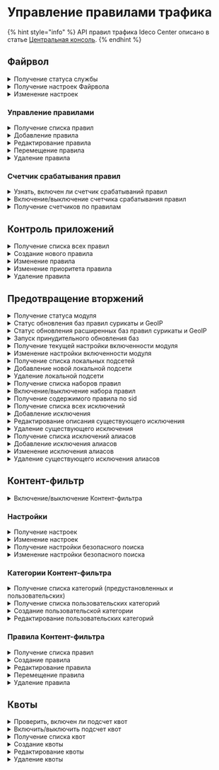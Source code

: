 # Управление правилами трафика

{% hint style="info" %}
API правил трафика Ideco Center описано в статье [Центральная консоль](/api/cc-api.md).
{% endhint %}

## Файрвол

<details>
<summary>Получение статуса службы</summary>

```
GET /firewall/status
```

**Ответ на успешный запрос:**

```
[
  {
      "name": "rules-in-kernel",
      "status": "active|activating|deactivating|failed|inactive|reloading",
      "msg": [ "string" ]  (Список строк, поясняющих текущее состояние)
  },
  {
        "msg": [ "string" ],
        "status": "active",
        "name": "auto-snat"
    }
]
```

</details>

<details>
<summary>Получение настроек Файрвола</summary>

## Включенность пользовательских правил

```
GET /firewall/state
```

**Ответ на успешный запрос:**

```
{
    "enabled": "boolean"
} 
```

* `enabled` - Опция раздела Файрвол включен (true) или
отключен (false).

### Логирование правил

```
GET /firewall/settings
```

**Ответ на успешный запрос:**

```
{
    "automatic_snat_enabled": boolean,
    "log_actions": ["accept" | "drop" | "dnat" | "snat"],
    "log_mode": "string"
} 
```

</details>

<details>
<summary>Изменение настроек</summary>

```
PUT /firewall/settings
```

**Json-тело запроса:**

```
{
    "automatic_snat_enabled": boolean,
    "log_actions": ["accept" | "drop" | "dnat" | "snat"],
    "log_mode": "string"
} 
```

**Ответ на успешный запрос**: 200 ОК

</details>

### Управление правилами

<details>
<summary>Получение списка правил</summary>

* `GET /firewall/rules/forward` - раздел FORWARD;
* `GET /firewall/rules/input` - раздел INPUT;
* `GET /firewall/rules/dnat` - раздел DNAT;
* `GET /firewall/rules/snat` - раздел SNAT;
* `GET /firewall/rules/log` - раздел Логирование.

**Ответ на успешный запрос:**

```
[
    {
        "action": "accept" | "drop" | "dnat" | "snat" ("mark_log" | "mark_not_log" для раздела Логирование),
        "comment": "string",
        "destination_addresses": [ "string" ], 
        "destination_addresses_negate": boolean,
        "destination_ports": [ "string" ],
        "enabled": boolean,
        "hip_profiles": [ "string" ],
        "incoming_interface": "string",
        "outgoing_interface": "string",
        "parent_id": "string",
        "protocol": "string",
        "source_addresses": [ "string" ],
        "source_addresses_negate": boolean,
        "timetable": [ "string" ],
        "id": int
    },
    ...
]
```

* `"action"` - действие:
  * `"accept"` - разрешить; 
  * `"drop"` - запретить;
  * `"dnat"` - производить DNAT;
  * `"snat"` - производить SNAT;
  * `"mark_log"` - логировать; 
  * `"mark_not_log"` - не логировать;
* `"comment"` - комментарий (может быть пустым);
* `"destination_addresses"` - адрес назначения;
* `"destination_addresses_negate"` - инвертировать адрес назначения;
* `"destination_ports"` - порты назначения;
* `"enabled"` - включено (true) или выключено (false) правило;
* `"hip_profiles"` - HIP-профили;
* `"incoming_interface"` - зона источника;
* `"outgoing_interface"` - зона назначения;
* `"parent_id"` - идентификатор группы в Ideco Center, в которую входит сервер, или константа "f3ffde22-a562-4f43-ac04-c40fcec6a88c" (соответствует Корневой группе);
* `"protocol"` - протокол;
* `"source_addresses"` - адрес источника;
* `"source_addresses_negate"` - инвертировать адрес источника;
* `"timetable"` - время действия;
* `"id"` - идентификатор правила.

</details>

<details>
<summary>Добавление правила</summary>

* `POST /firewall/rules/forward?anchor_item_id=123&insert_after={true|false}` - раздел FORWARD;
* `POST /firewall/rules/input?anchor_item_id=123&insert_after={true|false}` - раздел INPUT;
* `POST /firewall/rules/dnat?anchor_item_id=123&insert_after={true|false}` - раздел DNAT;
* `POST /firewall/rules/snat?anchor_item_id=123&insert_after={true|false}` - раздел SNAT;
* `POST /firewall/rules/log?anchor_item_id=123&insert_after={true|false}` - раздел Логирование.

  * `anchor_item_id` - идентификатор правила, ниже или выше которого нужно создать новое. Если отсутствует, то новое правило будет добавлено в конец таблицы.
  * `insert_after` - вставка до или после. Если значение `true` или отсутствует, то новое правило будет добавлено сразу после указанного в `anchor_item_id`. Если `false` - на месте указанного в `anchor_item_id`.

**Json-тело запроса:**

```
{
    "action": "accept" | "drop" | "dnat" | "snat" ("mark_log" | "mark_not_log" для раздела Логирование),
    "comment": "",
    "destination_addresses": [ "string" ],
    "destination_addresses_negate": boolean,
    "destination_ports": [ "string" ],
    "enabled": boolean,
    "hip_profiles": [ "string" ],
    "incoming_interface": "string",
    "outgoing_interface": "string",
    "parent_id": "string",
    "protocol": "string",
    "source_addresses": [ "string" ],
    "source_addresses_negate": boolean,
    "timetable": [ "string" ]
    }
```

**Ответ на успешный запрос:**

```
{
    "id": int
}
```

</details>

<details>
<summary>Редактирование правила</summary>

* `PUT /firewall/rules/forward/<id правила>` - раздел FORWARD;
* `PUT /firewall/rules/input/<id правила>` - раздел INPUT;`
* `PUT /firewall/rules/dnat/<id правила>` - раздел DNAT;
* `PUT /firewall/rules/snat/<id правила>` - раздел SNAT;
* `PUT /firewall/rules/log/<id правила>` - раздел Логирование.

**Json-тело запроса:**

```
{
    "action": "accept" | "drop" | "dnat" | "snat" ("mark_log" | "mark_not_log" для раздела Логирование),
    "comment": "",
    "destination_addresses": [ "string" ],
    "destination_addresses_negate": boolean,
    "destination_ports": [ "string" ],
    "enabled": boolean,
    "hip_profiles": [ "string" ],
    "incoming_interface": "string",
    "outgoing_interface": "string",
    "parent_id": "string",
    "protocol": "string",
    "source_addresses": [ "string" ],
    "source_addresses_negate": boolean,
    "timetable": [ "string" ]
    }
```

**Ответ на успешный запрос**: 200 ОК

</details>

<details>
<summary>Перемещение правила</summary>

* `PATCH /firewall/rules/forward/move` - раздел FORWARD;
* `PATCH /firewall/rules/input/move` - раздел INPUT;
* `PATCH /firewall/rules/dnat/move` - раздел DNAT;
* `PATCH /firewall/rules/snat/move` - раздел SNAT;
* `PATCH /firewall/rules/log/move` - раздел Логирование.

**Json-тело запроса:**

```
{
  "params": {
    "id": int,
    "anchor_item_id": int,
    "insert_after": boolean
  }
}
```

* `id` - идентификатор перемещаемого правила;
* `anchor_item_id` - идентификатор правила, ниже или выше которого нужно поместить перемещаемое правило;
* `insert_after` - вставка до или после. Если `true`, то вставить правило сразу после указанного в `anchor_item_id`, если `false` - на месте указанного в `anchor_item_id`.

</details>

<details>
<summary>Удаление правила</summary>

* `DELETE /firewall/rules/forward/<id правила>` - раздел FORWARD;
* `DELETE /firewall/rules/input/<id правила>` - раздел INPUT;
* `DELETE /firewall/rules/dnat/<id правила>` - раздел DNAT;
* `DELETE /firewall/rules/snat/<id правила>` - раздел SNAT;
* `DELETE /firewall/rules/log/<id правила>` - раздел Логирование.

**Ответ на успешный запрос:** 200 ОК

</details>

### Счетчик срабатывания правил

<details>
<summary>Узнать, включен ли счетчик срабатываний правил</summary>

```
GET /firewall/watch
```

**Ответ на успешный запрос:**

```
{
   "enabled": boolean (true - если счетчик включен, false - если выключен)
}
```

</details>

<details>
<summary>Включение/выключение счетчика срабатывания правил</summary>

```
PUT /firewall/watch
```

**Json-тело запроса:**

```
{
   "enabled": boolean (true - чтобы включить, false - чтобы выключить)
}
```

**Ответ на успешный запрос:** 200 ОК

</details>

<details>
<summary>Получение счетчиков по правилам</summary>

* `GET /firewall/counters/forward` - раздел FORWARD;
* `GET /firewall/counters/input` - раздел INPUT;
* `GET /firewall/counters/dnat` - раздел DNAT;
* `GET /firewall/counters/snat` - раздел SNAT;
* `GET /firewall/rules/log` - раздел Логирование.

**Ответ на успешный запрос:**

```
[
   {
      "id": int,
      "packets": int (количество сработок правила)
   },
   ...
]
```

</details>

## Контроль приложений

<details>
<summary>Получение списка всех правил</summary>

```
GET /application_control_backend/rules
```

**Ответ на успешный запрос:**

```
[
{
        "action": str # ["drop"|"accept"]
        "aliases": [str],
        "comment": str,
        "enabled": bool,
        "name": str,
        "parent_id": str,
        "protocols": [str],
        "id": int
}
]
```

* `action` - действие, применяемое к правилу;
* `aliases` - алиасы, которые используются в правиле (например, any);
* `comment` - комментарий правила;
* `enabled` - статус правила (true - включено, false - отключено);
* `name` - имя правила;
* `parent_id` - идентификатор родительской группы серверов;
* `protocols` - список протоколов;
* `id` - уникальный номер правила.

</details>

<details>
<summary>Создание нового правила</summary>

```
POST /application_control_backend/rules
```

**Json-тело запроса:**

```
{
"parent_id": str,
"name": str,
"action": str # ["drop"|"accept"],
"comment": str,
"aliases":[str],
"protocols":[str],
"enabled":bool
}
```

* `action` - действие, применяемое к правилу;
* `aliases` - алиасы, которые используются в правиле (например, any);
* `comment` - комментарий правила;
* `enabled` - статус правила (true - включено, false - отключено);
* `name` - имя правила;
* `parent_id` - идентификатор родительской группы серверов;
* `protocols` - список протоколов;

**Ответ на успешный запрос:**

```
{
    "id": int
}
```

* `id` - уникальный номер созданного правила.

</details>

<details>
<summary>Изменение правила</summary>

```
PUT /application_control_backend/rules/{id}
```

* `id` - уникальный номер правила;

**Json-тело запроса:**

```
{
    "parent_id": "str",
    "name": "str",
    "comment": "str",
    "aliases": ["str"],
    "protocols": ["str"],
    "action": str # ["drop"|"accept"],
    "enabled": bool,
}
```

* `action` - действие, применяемое к правилу;
* `aliases` - алиасы, которые используются в правиле (например, any);
* `comment` - комментарий правила;
* `enabled` - статус правила (true - включено, false - отключено);
* `name` - имя правила;
* `parent_id` - идентификатор родительской группы серверов;
* `protocols` - список протоколов;

**Ответ на успешный запрос:** 200 ОК

</details>

<details>
<summary>Изменение приоритета правила</summary>

```
PATCH /application_control_backend/rules/move
```

**Json-тело запроса:**

```
{
  "params": {
    "id": int,
    "anchor_item_id": int,
    "insert_after": bool,
  },
}
```

* `id` - уникальный идентификатор правила;
* `anchor_item_id` - уникальный идентификатор правила, ниже или выше которого нужно создать новое;
* `insert_after` - вставка до или после. Если True, то вставить правило сразу после указанного в anchor_item_id, если False, то на месте указанного в anchor_item_id.

</details>

<details>
<summary>Удаление правила</summary>

```
DELETE /application_control_backend/rules/{id}
```

* `id` - уникальный номер правила, которое нужно удалить.

**Ответ на успешный запрос:** 200 OK

</details>

## Предотвращение вторжений

<details>
<summary>Получение статуса модуля</summary>

```
`GET /ips/status`
```

**Ответ на успешный запрос:**

```
[
    {
        "name": str,
        "status": str, # ["active"|"activating"|"deactivating"|"failed"|"inactive"|"reloading"],
        "msg": ["str"]
    }
]
```

* `name` - название демона;
* `status` - статус;
* `msg` - cписок сообщений, объясняющий текущее состояние.

</details>

<details>
<summary>Статус обновления баз правил сурикаты и GeoIP</summary>

```
GET /ips/update
```

**Ответ на успешный запрос:**

```
{
    "status": str, ["up_to_date"|updating|failed_to_update|disabled"]
    "msg": "i18n_str",
    "last_update": "float|null"
}
```

* `status` - текущий статус обновления баз:
  - `up_to_date` - базы успешно обновлены;
  - `updating` - скачиваем новые базы;
  - `failed_to_update` - последняя попытка обновления баз завершилась неудачно;
  - `disabled` - обновление баз выключено.

* `msg` - текстовое описание статуса обновления баз, переведённое на бэкенде;
* `last_update` - время (таймстамп) последнего успешного обновления баз.

</details>

<details>
<summary>Статус обновления расширенных баз  правил сурикаты и GeoIP</summary>

```
GET /ips/update_advanced
```

**Ответ на успешный запрос:**

```
{
    "status": str, ["up_to_date"|"updating"|"failed_to_update"|"disabled"],
    "msg": "i18n_str",
    "last_update": "float|null"
}
```

* `status` - текущий статус обновления баз:
  - `up_to_date` - базы успешно обновлены;
  - `updating` - скачиваем новые базы;
  - `failed_to_update` - последняя попытка обновления баз завершилась неудачно;
  - `disabled` - обновление баз выключено.

* `msg` - текстовое описание статуса обновления баз, переведённое на бэкенде;
* `last_update` - время (таймстамп) последнего успешного обновления баз.

</details>

<details>
<summary>Запуск принудительного обновления баз</summary>

```
POST /ips/update
```

**Тело запроса пустое.**

**Ответ на успешный запрос:** 200 OK

</details>

<details>
<summary>Получение текущей настройки включенности модуля</summary>

```
GET /ips/state
```

**Ответ на успешный запрос:**

```
{
    "enabled": bool
}
```

* `enabled` - `true` если модуль включен, `false` - если выключен

</details>


<details>
<summary>Изменение настройки включенности модуля</summary>

```
PUT /ips/state
```

**Json-тело запроса:**

```
{
    "enabled": bool
}
```

* `enabled` - `true` если модуль включен, `false` - если выключен

**Ответ на успешный запрос:** 200 OK

</details>

<details>
<summary>Получение списка локальных подсетей</summary>

```
GET /ips/nets
```

**Ответ на успешный запрос:**

```
[
  {
    "id": "string",
    "address": "string"
  }
]
```

* `id` - уникальный идентификатор подсети;
* `address` - подсеть (например "192.168.0.0/16").

</details>

<details>
<summary>Добавление новой локальной подсети</summary>

```
POST /ips/nets
```

**Json-тело запроса:**

```
{
    "address": str
}
```

* `address` - подсеть (например "192.168.0.0/16").

**Ответ на успешный запрос:**

```
{
    "id": str,
    "address": str
}
```

* `id` - уникальный идентификатор подсети;
* `address` - подсеть (например "192.168.0.0/16").

</details>

<details>
<summary>Удаление локальной подсети</summary>

```
DELETE /ips/nets/{id}
```

`id` - уникальный идентификатор подсети

**Ответ на успешный запрос:** 200 OK

</details>

<details>
<summary>Получение списка наборов правил</summary>

```
GET /ips/rules
```

```
[
{
    "id": "string",
    "name": "string",
    "enabled": "bool"
}
]
```

* `id` - уникальный идентификатор набора правил;
* `name` - название (имя файла) набора правил;
* `enabled` - состояние набора правил: включен/выключен.

</details>

<details>
<summary>Включение/выключение набора правил</summary>

```
PATCH /ips/rules/{id}
```

`id` - уникальный идентификатор набора правил

**Json-тело запроса:**

```
{
    "enabled": bool
}
```

**Ответ на успешный запрос:** 200 OK

</details>


<details>
<summary>Получение содержимого правила по sid</summary>

```
GET /ips/rules/sid/{id}
```

`id` - sid правила

**Ответ на успешный запрос:**

```
{
    "rule": str
}
```

* `rule` - текст правила. Если правило не найдено - пустая строка.

</details>

<details>
<summary>Получение списка всех исключений</summary>

```
GET /ips/disabled_rules
```

**Ответ на успешный запрос:**

```
[
    {
    "sid": int,
    "comment": str,
    "id": str
    }
]
```

* `sid` - уникальный идентификатор правила;
* `comment` - описание, может быть пустым, максимальная длина 256;
* `id` - уникальный идентификатор правила на NGFW.

</details>

<details>
<summary>Добавление исключения</summary>

```
POST /ips/disabled_rules
```

**Json-тело запроса:**

```
{
    "sid": "int",
    "comment": "string"
}
```

* `sid` - уникальный идентификатор правила;
* `comment` - описание, может быть пустым, максимальная длина 256;

**Ответ на успешный запрос:**

```
{
  "id": str 
}
```

</details>

<details>
<summary>Редактирование описания существующего исключения</summary>

```
PATCH /ips/disabled_rules/{id}
```

* `id` - уникальный идентификатор правила (не sid).

**Json-тело запроса:**

```
{
    "sid": "int",
    "comment": "string"
}
```

* `sid` - уникальный идентификатор правила;
* `comment` - описание, может быть пустым, максимальная длина 256;

**Ответ на успешный запрос:** 200 OK

</details>

<details>
<summary>Удаление существующего исключения</summary>

```
DELETE /ips/disabled_rules/{id}
```

* `id` - уникальный идентификатор правила (не sid).

**Ответ на успешный запрос:** 200 OK

</details>

<details>
<summary>Получение списка исключений алиасов</summary>

```
GET /ips/bypass
```

**Ответ на успешный запрос:**

```
[
    {
        "id": str,
        "aliases": [ str ],
        "comment": str,
        "enabled": bool,
    }
]
```

* `id` - id исключения;
* `aliases` - список id алиасов. Допустимые типы: IP-адрес, Диапазон IP-адресов, Список IP-объектов, Список IP-адресов, Подсеть, Домен, Пользователь, Группа;
* `comment` - описание, может быть пустым, максимальная длина 256;
* `enabled` - состояние исключения: включено/выключено.

</details>

<details>
<summary>Добавление исключения алиасов</summary>

```
POST /ips/bypass
```

**Json-тело запроса:**

```
{
    "aliases": [ "string" ],
    "comment": "string",
    "enabled": "bool",
}
```

* `aliases` - список id алиасов. Допустимые типы: IP-адрес, Диапазон IP-адресов, Список IP-объектов, Список IP-адресов, Подсеть, Домен, Пользователь, Группа;
* `comment` - описание, может быть пустым, максимальная длина 256;
* `enabled` - состояние исключения: включено/выключено.

**Ответ на успешный запрос:**

```
{
    "id": str
}
```

* `id` - уникальный идентификатор созданного исключения.

</details>

<details>

<summary>Изменение исключения алиасов</summary>

```
PATCH /ips/bypass/{id}
```

* `id` - уникальный идентификатор созданного исключения.

**Json-тело запроса:**

```
{
    "aliases": [ "string" ],
    "comment": "string",
    "enabled": "bool",
}
```

* `aliases` - список id алиасов. Допустимые типы: IP-адрес, Диапазон IP-адресов, Список IP-объектов, Список IP-адресов, Подсеть, Домен, Пользователь, Группа;
* `comment` - описание, может быть пустым, максимальная длина 256;
* `enabled` - состояние исключения: включено/выключено.


**Ответ на успешный запрос:** 200 OK

</details>

<details>
<summary>Удаление существующего исключения алиасов</summary>

```
DELETE /ips/bypass/{id}
```

* `id` - уникальный идентификатор исключения.

**Ответ на успешный запрос:** 200 OK

</details>

## Контент-фильтр

<details>
<summary>Включение/выключение Контент-фильтра</summary>

### Проверить включенность

```
GET /content-filter/state
```

**Ответ на успешный запрос:**

```
{
    "enabled": boolean
}
```

### Включить/выключить Контент-фильтр

```
PUT /content-filter/state
```

**Json-тело запроса:**

```
{
    "enabled": boolean
}
```

**Ответ на успешный запрос:** 200 ОК

</details>

### Настройки

<details>
<summary>Получение настроек</summary>

```
GET /content-filter/settings
```

**Ответ на успешный запрос:**

```
{
    "enabled_extended_categorizer": boolean,
    "quic_reject_enabled": boolean
}
```

* `enabled_extended_categorizer` - расширенная категоризация (SkyDNS) включена (true) или выключена (false);
* `quic_reject_enabled` - запрет трафика по протоколу QUIC включен (true) или выключен (false).

</details>

<details>
<summary>Изменение настроек</summary>

```
PATCH /content-filter/settings
```

**Json-тело запроса:**

```
{
    "enabled_extended_categorizer": boolean,
    "quic_reject_enabled": boolean (Любое из полей может отсутствовать)
}
```

**Ответ на успешный запрос:** 200 OK

</details>

<details>
<summary>Получение настройки безопасного поиска</summary>

```
GET /proxy_backend/safe_search
```

**Ответ на успешный запрос:**

```
{
    "enabled": boolean
}
```

</details>

<details>
<summary>Изменение настройки безопасного поиска</summary>

```
PUT /proxy_backend/safe_search
```

**Json-тело запроса:**

```
{
    "enabled": boolean
}
```

**Ответ на успешный запрос:** 200 OK

</details>

### Категории Контент-фильтра

<details>
<summary>Получение списка категорий (предустановленных и пользовательских)</summary>

```
GET /content-filter/categories
```

**Json-тело ответа:**

```
[
    {
        "id": "string",
        "type": "string",
        "name": "string",
        "comment": "string"
    },
    ...
]
```

* `id` - номер категории в формате `users.id.1` или `extended.id.1`.
* `type` - тип категории:
  * `"users"` - пользовательские категории;
  * `"extended"` - расширенные категории (SkyDNS);
  * `"files"` - категории для файлов;
  * `"special"` - специальные предопределенные категории:
    - Прямое обращение по IP;
    - Все категоризированные запросы;
    - Все некатегоризированные запросы;
    - Все запросы (категоризированные и некатегоризированные).
  * `"other"` - остальные категории.
* `name` - имя категории (для отображения пользователю).
* `comment` - описание категории (для отображения пользователю).

</details>

<details>
<summary>Получение списка пользовательских категорий</summary>

```
GET /content-filter/users_categories
```

**Json-ответ на запрос:**

```
[
    {
        "id": "string" (номер категории, вида - users.id.1),
        "name": "string" (название категории, не пустая строка),
        "comment": "string",
        "urls": ["string"]
    },
    ...
]
```

* `"urls"` - список url. Либо полный путь до страницы, либо только доменное имя. В пути может присутствовать любое количество любых символов.

</details>

<details>

<summary>Создание пользовательской категории</summary>

```
POST /content-filter/users_categories
```

**Json-тело запроса:**

```
{
    "name": "string",
    "comment": "string",
    "urls": [ "string" ]
}
```

**Ответ на успешный запрос:** 

```
{
    "id": "string"
}
```

</details>

<details>

<summary>Редактирование пользовательских категорий</summary>

```
PUT /content-filter/users_categories/{category_id}
```

**Json-тело запроса:**

```
{
    "name": "string",
    "comment": "string",
    "urls": ["string"]
}
```

**Ответ на успешный запрос:**

```
{
    "id": "string",
    "name": "string",
    "comment": "string",
    "urls": [ "string" ]
}
```

</details>

### Правила Контент-фильтра

<details>
<summary>Получение списка правил</summary>

```
GET /content-filter/rules
```

**Json-тело ответа:**

```
[
    {
        "access": "allow" | "deny" | "bump" | "redirect",
        "aliases": ["string"],
        "categories": ["string"],
        "comment": "string",
        "enabled": boolean,
        "name": "string",
        "parent_id": "string",
        "redirect_url": "string" | null,
        "timetable": ["string"],
        "id": int
    },
    ...
]
```

* `id` - идентификатор правила;
* `parent_id` - id группы в Ideco Center, в которую входит Ideco NGFW, или константа "f3ffde22-a562-4f43-ac04-c40fcec6a88c" (соответствует Корневой группе);
* `name` - название правила, не пустая строка;
* `comment` - комментарий (макс. 256 символов), может быть пустым;
* `aliases` - список id алиасов (поле Применяется для);
* `categories` - список id категорий сайтов;
* `access` - действие, которое необходимо выполнить в правиле, строка, может принимать три значения:
  * `allow` - разрешить данный запрос;
  * `deny` - запретить запрос и показать страницу блокировки;
  * `bump`: расшифровать запрос;
  * `redirect`: перенаправить запрос на `redirect_url`;
* `redirect_url` - URL, на который перенаправляются запросы. `String` при `access` = `redirect` и `null` при остальных вариантах `access`;
* `enabled`: правило включено (true) или выключено (false);
* `timetable` - время действия, список ID алиасов.

</details>

<details>
<summary>Создание правила</summary>

```
POST /content-filter/rules?anchor_item_id=123&insert_after={true|false}
```

* `anchor_item_id` - идентификатор правила, ниже или выше которого нужно создать новое. Если отсутствует, то новое правило будет добавлено в конец таблицы.
* `insert_after` - вставка до или после. Если значение `true` или отсутствует, то новое правило будет добавлено сразу после указанного в `anchor_item_id`. Если `false` - на месте указанного в `anchor_item_id`.

**Json-тело запроса:**

```
{
    "name": "string",
    "comment": "string",
    "parent_id": "string", 
    "aliases": [ "string" ],
    "categories": [ "string" ],
    "access": "allow|deny|bump|redirect",
    "redirect_url": "string|null",
    "enabled": "boolean",
    "timetable": [ "string" ]
}
```

</details>

<details>
<summary>Редактирование правила</summary>

```
PUT /content-filter/rules/<id правила>
```

**Json-тело запроса:**

```
{
    "name": "string",
    "comment": "string",
    "parent_id": "string", 
    "aliases": [ "string" ],
    "categories": [ "string" ],
    "access": "allow|deny|bump|redirect",
    "redirect_url": "string|null",
    "enabled": "boolean",
    "timetable": [ "string" ]
}
```

**Ответ на успешный запрос:** 200 ОК

</details>

<details>
<summary>Перемещение правила</summary>

```
PATCH /content-filter/rules/move
```

**Json-тело запроса:**

```
{
  "params": {
    "id": int,
    "anchor_item_id": int,
    "insert_after": boolean
  }
}
```

* `id` - идентификатор правила;
* `anchor_item_id` - идентификатор правила, ниже или выше которого нужно вставить правило, которое перемещаем;
* `insert_after` - вставка до или после. Если `true`, то правило будет вставлено сразу после указанного в `anchor_item_id`, если `false` - на месте указанного в `anchor_item_id`.

**Ответ на успешный запрос:** 200 OK

</details>

<details>
<summary>Удаление правила</summary>

```
DELETE /content-filter/rules/<id правила>
```

**Ответ на успешный запрос:** 200 ОК

</details>

## Квоты

<details>
<summary>Проверить, включен ли подсчет квот</summary>

```
GET /quotas/state
```

**Ответ на успешный запрос:**

```
{
  "enabled": boolean
}
```

</details>

<details>
<summary>Включить/выключить подсчет квот</summary>

```
PUT /quotas/state
```

**Json-тело запроса:**

```
{
  "enabled": boolean
}
```

**Ответ на успешный запрос:** 200 ОК

</details>

<details>
<summary>Получение списка квот</summary>

```
GET /quotas/quotas
```

**Ответ на успешный запрос:**

```
[
  {
    "id": "string",
    "title": "string",
    "comment": "string",
    "quota": "integer",
    "enabled": "bool",
    "interval": "hour" | "day" | "week" | "month" | "quarter"
  },
  ...
]
```

* `id` - идентификатор квоты;
* `title` - название квоты (максимальная длина 42 символа);
* `comment` - комментарий (максимальная длина 256 символов)%
* `quota` - ограничение трафика в байтах;
* `enabled` - применяется ли квота;
* `interval` - период действия квоты (час, день, неделя, месяц, квартал).

</details>

<details>
<summary>Создание квоты</summary>

```
POST /quotas/quotas
```

**Json-тело запроса:**

```
{
  "title": "string",
  "comment": "string",
  "quota": int,
  "enabled": boolean,
  "interval": "string"
}
```

**Ответ на успешный запрос:**

```
{
    "id": "string"
}
```

</details>

<details>
<summary>Редактирование квоты</summary>

```
PATCH /quotas/quotas/<id квоты>
```

**Json-тело запроса (все или некоторые поля):**

```
{
  "title": "string",
  "comment": "string",
  "quota": "integer",
  "enabled": boolean,
  "interval": "string"
}
```

**Ответ на успешный запрос:** 200 ОК

</details>

<details>
<summary>Удаление квоты</summary>

```
DELETE /quotas/quotas/<id квоты>
```

**Ответ на успешный запрос:** 200 ОК

</details>